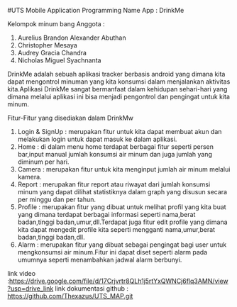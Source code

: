 #UTS Mobile Application Programming
Name App : DrinkMe

Kelompok minum bang
Anggota :
1. Aurelius Brandon Alexander Abuthan
2. Christopher Mesaya
3. Audrey Gracia Chandra
4. Nicholas Miguel Syachnanta

DrinkMe adalah sebuah aplikasi tracker berbasis android yang dimana kita dapat mengontrol minuman yang kita konsumsi dalam menjalankan aktivitas kita.Aplikasi DrinkMe sangat bermanfaat dalam 
kehidupan sehari-hari yang dimana melalui aplikasi ini bisa menjadi pengontrol dan pengingat untuk kita minum.

Fitur-Fitur yang disediakan dalam DrinkMw
1. Login & SignUp : merupakan fitur untuk kita dapat membuat akun dan melakukan login untuk dapat masuk ke dalam aplikasi.
2. Home : di dalam menu home terdapat berbagai fitur seperti persen bar,input manual jumlah konsumsi air minum dan juga jumlah yang diminum per hari.
3. Camera : merupakan fitur untuk kita menginput jumlah air minum melalui kamera.
4. Report : merupakan fitur report atau riwayat dari jumlah konsumsi minum yang dapat dilihat statistiknya dalam graph yang disusun secara per minggu dan per tahun.
5. Profile : merupakan fitur yang dibuat untuk melihat profil yang kita buat yang dimana terdapat berbagai informasi seperti nama,berat badan,tinggi badan,umur,dll.Terdapat juga fitur edit profile
   yang dimana kita dapat mengedit profile kita seperti mengganti nama,umur,berat badan,tinggi badan,dll.
6. Alarm :  merupakan fitur yang dibuat sebagai pengingat bagi user untuk mengkonsumsi air minum.Fitur ini dapat diset seperti alarm pada umumnya seperti menambahkan jadwal alarm berbunyi.


link video :https://drive.google.com/file/d/17Crjvrtr8QLh1j5rtYxQWNCj6flq3AMN/view?usp=drive_link
link dokumentasi github : https://github.com/Thexazus/UTS_MAP.git
